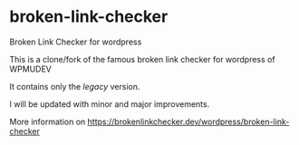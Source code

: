 # broken-link-checker
Broken Link Checker for wordpress

This is a clone/fork of the famous broken link checker for wordpress of WPMUDEV

It contains only the *legacy* version.

I will be updated with minor and major improvements. 

More information on https://brokenlinkchecker.dev/wordpress/broken-link-checker

